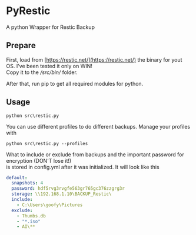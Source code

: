 # PyRestic

A python Wrapper for Restic Backup

## Prepare

First, load from [https://restic.net/](https://restic.net/) the binary for yout OS. I've been tested it only on WIN!  
Copy it to the _/src/bin/_ folder.

After that, run pip to get all required modules for python.

## Usage

```
python src\restic.py
```

You can use different profiles to do different backups. Manage your profiles with

```
python src\restic.py --profiles
```

What to include or exclude from backups and the important password for encryption (DON'T lose it!)  
is stored in config.yml after it was initialized. It will look like this

```yml
default:
  snapshots: 4
  password: hdf5rvg3rvgfe563gr765gc376zzgrg3r
  storage: \\192.168.1.10\BACKUP_Restic\
  include:
    - C:\Users\goofy\Pictures
  exclude:
    - Thumbs.db
    - "*.iso"
    - AI\**
```
